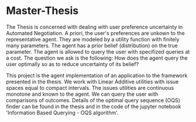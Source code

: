 # Master-Thesis

The Thesis is concerned with dealing with user preference uncertainty in Automated Negotiation. A priori, the user's preferences are unkown to the representative agent. They are modeled by a utility function with finitely many parameters. The agent has a prior belief (distribution) on the true parameter. The agent is allowed to query the user with specifized queries at a cost. The question we ask is the following: How does the agent query the user optimally so as to reduce uncertainty of its belief?

This project is the agent implementation of an application to the framework presented in the thesis. We work with Linear Additive utilities with issue spaces equal to compact intervals. The issues utilities are continuous monotone and known to the agent. We can query the user with comparisons of outcomes. Details of the optimal query sequence (OQS) finder can be found in the thesis and in the code of the jupyter notebook 'Information Based Querying - OQS algorithm'.

